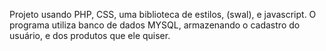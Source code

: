 Projeto usando PHP, CSS, uma biblioteca de estilos, (swal), e javascript.
O programa utiliza banco de dados MYSQL, armazenando o cadastro do usuário, e dos produtos que ele quiser.
